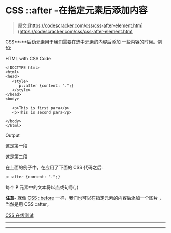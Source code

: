 # CSS ::after -在指定元素后添加内容

> 原文:[https://codescracker.com/css/css-after-element.htm](https://codescracker.com/css/css-after-element.htm)

CSS**:**后[伪元素](/css/css-pseudo-elements.htm)用于我们需要在选中元素的内容后添加 一些内容的时候。例如:

HTML with CSS Code

```
<!DOCTYPE html>
<html>
<head>
   <style>
      p::after {content: ".";}
   </style>
</head>
<body>

   <p>This is first para</p>
   <p>This is second para</p>

</body>
</html>
```

Output

这是第一段

这是第二段

在上面的例子中，在应用了下面的 CSS 代码之后:

```
p::after {content: ".";}
```

每个 **P** 元素中的文本将以点或句号(。)

**注意-** 就像 [CSS ::before](/css/css-before-element.htm) 一样，我们也可以在指定元素的内容后添加一个图片 ，当然是用 CSS ::after。

[CSS 在线测试](/exam/showtest.php?subid=5)

* * *

* * *